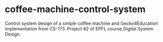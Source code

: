 # coffee-machine-control-system
Control system design of a simple coffee machine and Gecko4Education implementation from CS-173.
Project #2 of EPFL course Digital System Design.
